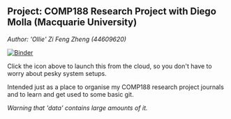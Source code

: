## Project: COMP188 Research Project with Diego Molla (Macquarie University)
_Author: 'Ollie' Zi Feng Zheng (44609620)_

[![Binder](https://mybinder.org/badge.svg)](https://mybinder.org/v2/gh/OllieZheng/Jupyter-Research-Journals/master)

Click the icon above to launch this from the cloud, so you don't have to worry about pesky system setups.

Intended just as a place to organise my COMP188 research project journals and to learn and get used to some basic git.

_Warning that 'data' contains large amounts of it._

